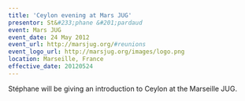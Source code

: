 ```yaml
---
title: 'Ceylon evening at Mars JUG'
presentor: St&#233;phane &#201;pardaud
event: Mars JUG
event_date: 24 May 2012
event_url: http://marsjug.org/#reunions
event_logo_url: http://marsjug.org/images/logo.png
location: Marseille, France
effective_date: 20120524
---
```

Stéphane will be giving an introduction to Ceylon at the Marseille JUG.
